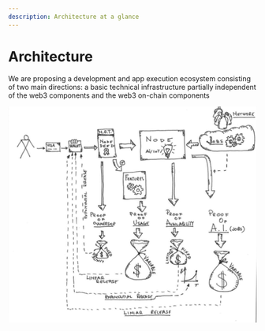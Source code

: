 ```yaml
---
description: Architecture at a glance
---
```


# Architecture

We are proposing a development and app execution ecosystem consisting of two main directions: a basic technical infrastructure partially independent of the web3 components and the web3 on-chain components

![](../.gitbook/assets/0)

